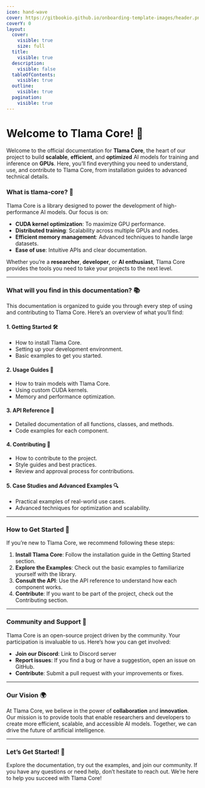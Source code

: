 ```yaml
---
icon: hand-wave
cover: https://gitbookio.github.io/onboarding-template-images/header.png
coverY: 0
layout:
  cover:
    visible: true
    size: full
  title:
    visible: true
  description:
    visible: false
  tableOfContents:
    visible: true
  outline:
    visible: true
  pagination:
    visible: true
---
```


# Welcome to Tlama Core! 🚀

Welcome to the official documentation for **Tlama Core**, the heart of our project to build **scalable**, **efficient**, and **optimized** AI models for training and inference on **GPUs**. Here, you’ll find everything you need to understand, use, and contribute to Tlama Core, from installation guides to advanced technical details.

### What is tlama-core? 🤔

Tlama Core is a library designed to power the development of high-performance AI models. Our focus is on:

* **CUDA kernel optimization**: To maximize GPU performance.
* **Distributed training**: Scalability across multiple GPUs and nodes.
* **Efficient memory management**: Advanced techniques to handle large datasets.
* **Ease of use**: Intuitive APIs and clear documentation.

Whether you’re a **researcher**, **developer**, or **AI enthusiast**, Tlama Core provides the tools you need to take your projects to the next level.

***

### **What will you find in this documentation?** 📚

This documentation is organized to guide you through every step of using and contributing to Tlama Core. Here’s an overview of what you’ll find:

#### **1. Getting Started** 🛠️

* How to install Tlama Core.
* Setting up your development environment.
* Basic examples to get you started.

#### **2. Usage Guides** 🧭

* How to train models with Tlama Core.
* Using custom CUDA kernels.
* Memory and performance optimization.

#### **3. API Reference** 📖

* Detailed documentation of all functions, classes, and methods.
* Code examples for each component.

#### **4. Contributing** 🌟

* How to contribute to the project.
* Style guides and best practices.
* Review and approval process for contributions.

#### **5. Case Studies and Advanced Examples** 🔍

* Practical examples of real-world use cases.
* Advanced techniques for optimization and scalability.

***

### **How to Get Started** 🏁

If you’re new to Tlama Core, we recommend following these steps:

1. **Install Tlama Core**: Follow the installation guide in the Getting Started section.
2. **Explore the Examples**: Check out the basic examples to familiarize yourself with the library.
3. **Consult the API**: Use the API reference to understand how each component works.
4. **Contribute**: If you want to be part of the project, check out the Contributing section.

***

### **Community and Support** 🤝

Tlama Core is an open-source project driven by the community. Your participation is invaluable to us. Here’s how you can get involved:

* **Join our Discord**: Link to Discord server
* **Report issues**: If you find a bug or have a suggestion, open an issue on GitHub.
* **Contribute**: Submit a pull request with your improvements or fixes.

***

### **Our Vision** 🌍

At Tlama Core, we believe in the power of **collaboration** and **innovation**. Our mission is to provide tools that enable researchers and developers to create more efficient, scalable, and accessible AI models. Together, we can drive the future of artificial intelligence.

***

### **Let’s Get Started!** 🚀

Explore the documentation, try out the examples, and join our community. If you have any questions or need help, don’t hesitate to reach out. We’re here to help you succeed with Tlama Core!

